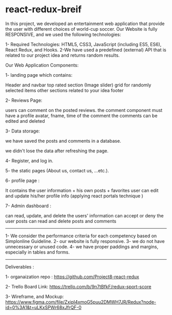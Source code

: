 # react-redux-breif
In this project, we developed an entertainment web application that provide the user with different choices of world-cup soccer. 
Our Website is fully RESPONSIVE, and we used the following technologies: 

1- Required Technologies: HTML5, CSS3, JavaScript (including ES5, ES6), React Redux, and Hooks. 
2-We have used a predefined (external) API that is related to our project idea and returns random results.

Our Web Application Components: 

1- landing page which contains:

Header and navbar
top rated section (Image slider)
grid for randomly selected items
other sections related to your idea
footer

2- Reviews Page:

users can comment on the posted reviews.
the comment component must have a profile avatar, fname, time of the comment
the comments can be edited and deleted
​


3- Data storage:

we have saved the posts and comments in a database.

we didn't  lose the data after refreshing the page.


4- Register, and log in.

5- the static pages (About us, contact us, ...etc.).

6- profile page :

It contains the user information + his own posts + favorites
user can edit and update his/her profile info (applying react portals technique )
​

7- Admin dashboard :

can read, update, and delete the users' information
can accept or deny the user posts
can read and delete posts and comments


----------------------------------------------------------------

1- We consider the performance criteria for each competency based on Simplonline Guideline.
2- our website is fully responsive.
3- we do not have unnecessary or unused code.
4- we have proper paddings and margins, especially in tables and forms.

----------------------------------------------------------------

Deliverables :

1- organaization repo : https://github.com/Project8-react-redux 

2- Trello Board Link: https://trello.com/b/9n7tBfkF/redux-sport-score

3- Wireframe, and Mockup: https://www.figma.com/file/ZxipI4xmoG5puu2DMWH7JR/Redux?node-id=0%3A1&t=uLKxSPWr68xJfrQF-0


